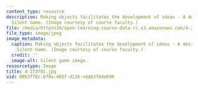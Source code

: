 ```yaml
---
content_type: resource
description: Making objects facilitates the development of ideas - A design from the
  Silent Game. (Image courtesy of course faculty.)
file: /media/https%3A/open-learning-course-data-rc.s3.amazonaws.com/4-273-introduction-to-design-inquiry-fall-2001/08b3ff8cbf8ad65fd216c6ab3f64a690_4-273f01.jpg
file_type: image/jpeg
image_metadata:
  caption: Making objects facilitates the development of ideas - A design from the
    Silent Game. (Image courtesy of course faculty.)
  credit: ''
  image-alt: Silent game image.
resourcetype: Image
title: 4-273f01.jpg
uid: 08b3ff8c-bf8a-d65f-d216-c6ab3f64a690
---
```

